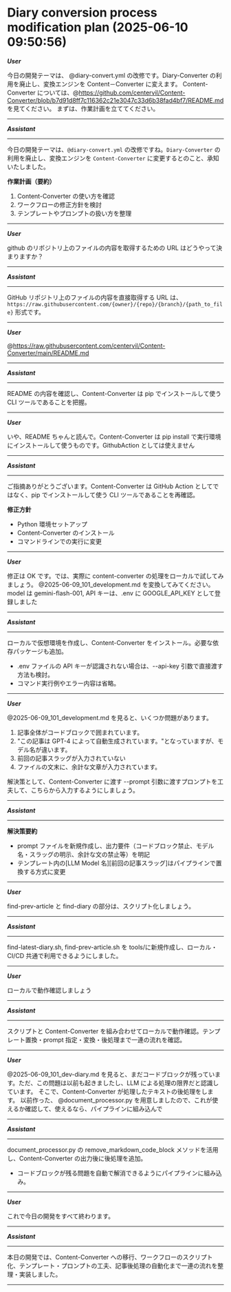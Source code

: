 <!-- Generated by SpecStory -->

# Diary conversion process modification plan (2025-06-10 09:50:56)

_**User**_

今日の開発テーマは、 @diary-convert.yml の改修です。Diary-Converter の利用を廃止し、変換エンジンを Content－Converter に変えます。
Content-Converter については、@https://github.com/centervil/Content-Converter/blob/b7d91d8ff7c116362c21e3047c33d6b38fad4bf7/README.md を見てください。
まずは、作業計画を立ててください。

---

_**Assistant**_

---

今日の開発テーマは、`@diary-convert.yml` の改修ですね。`Diary-Converter` の利用を廃止し、変換エンジンを `Content-Converter` に変更するとのこと、承知いたしました。

**作業計画（要約）**

1. Content-Converter の使い方を確認
2. ワークフローの修正方針を検討
3. テンプレートやプロンプトの扱い方を整理

---

_**User**_

github のリポジトリ上のファイルの内容を取得するための URL はどうやって決まりますか？

---

_**Assistant**_

---

GitHub リポジトリ上のファイルの内容を直接取得する URL は、
`https://raw.githubusercontent.com/{owner}/{repo}/{branch}/{path_to_file}` 形式です。

---

_**User**_

@https://raw.githubusercontent.com/centervil/Content-Converter/main/README.md

---

_**Assistant**_

---

README の内容を確認し、Content-Converter は pip でインストールして使う CLI ツールであることを把握。

---

_**User**_

いや、README ちゃんと読んで。Content-Converter は pip install で実行環境にインストールして使うものです。GithubAction としては使えません

---

_**Assistant**_

---

ご指摘ありがとうございます。Content-Converter は GitHub Action としてではなく、pip でインストールして使う CLI ツールであることを再確認。

**修正方針**

- Python 環境セットアップ
- Content-Converter のインストール
- コマンドラインでの実行に変更

---

_**User**_

修正は OK です。では、実際に content-converter の処理をローカルで試してみましょう。
@2025-06-09_101_development.md を変換してみてください。model は gemini-flash-001, API キーは、.env に GOOGLE_API_KEY として登録しました

---

_**Assistant**_

---

ローカルで仮想環境を作成し、Content-Converter をインストール。必要な依存パッケージも追加。

- .env ファイルの API キーが認識されない場合は、--api-key 引数で直接渡す方法も検討。
- コマンド実行例やエラー内容は省略。

---

_**User**_

@2025-06-09_101_development.md を見ると、いくつか問題があります。

1. 記事全体がコードブロックで囲まれています。
2. "この記事は GPT-4 によって自動生成されています。"となっていますが、モデル名が違います。
3. 前回の記事スラッグが入力されていない
4. ファイルの文末に、余計な文章が入力されています。

解決策として、Content-Converter に渡す --prompt 引数に渡すプロンプトを工夫して、こちらから入力するようにしましょう。

---

_**Assistant**_

---

**解決策要約**

- prompt ファイルを新規作成し、出力要件（コードブロック禁止、モデル名・スラッグの明示、余計な文の禁止等）を明記
- テンプレート内の[LLM Model 名][前回の記事スラッグ]はパイプラインで置換する方式に変更

---

_**User**_

find-prev-article と find-diary の部分は、スクリプト化しましょう。

---

_**Assistant**_

---

find-latest-diary.sh, find-prev-article.sh を tools/に新規作成し、ローカル・CI/CD 共通で利用できるようにしました。

---

_**User**_

ローカルで動作確認しましょう

---

_**Assistant**_

---

スクリプトと Content-Converter を組み合わせてローカルで動作確認。テンプレート置換・prompt 指定・変換・後処理まで一連の流れを確認。

---

_**User**_

@2025-06-09_101_dev-diary.md を見ると、まだコードブロックが残っています。ただ、この問題は以前も起きましたし、LLM による処理の限界だと認識しています。
そこで、Content-Converter が処理したテキストの後処理をします。
以前作った、 @document_processor.py を用意しましたので、これが使えるか確認して、使えるなら、パイプラインに組み込んで

---

_**Assistant**_

---

document_processor.py の remove_markdown_code_block メソッドを活用し、Content-Converter の出力後に後処理を追加。

- コードブロックが残る問題を自動で解消できるようにパイプラインに組み込み。

---

_**User**_

これで今日の開発をすべて終わります。

---

_**Assistant**_

---

本日の開発では、Content-Converter への移行、ワークフローのスクリプト化、テンプレート・プロンプトの工夫、記事後処理の自動化まで一連の流れを整理・実装しました。

---

